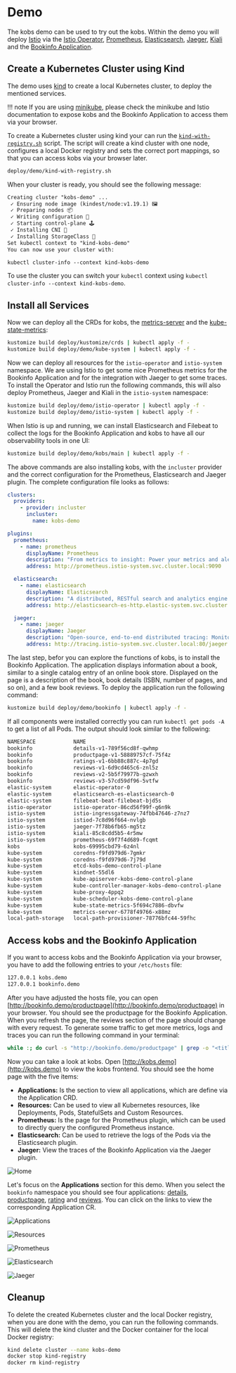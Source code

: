 # Demo

The kobs demo can be used to try out the kobs. Within the demo you will deploy [Istio](https://istio.io) via the [Istio Operator](https://istio.io/latest/docs/setup/install/operator/), [Prometheus](https://prometheus.io), [Elasticsearch](https://www.elastic.co/guide/en/cloud-on-k8s/current/k8s-quickstart.html), [Jaeger](https://www.jaegertracing.io), [Kiali](https://kiali.io) and the [Bookinfo Application](https://istio.io/latest/docs/examples/bookinfo/).

## Create a Kubernetes Cluster using Kind

The demo uses [kind](https://kind.sigs.k8s.io) to create a local Kubernetes cluster, to deploy the mentioned services.

!!! note
    If you are using [minikube](https://minikube.sigs.k8s.io/docs/), please check the minikube and Istio documentation to expose kobs and the Bookinfo Application to access them via your browser.

To create a Kubernetes cluster using kind your can run the [`kind-with-registry.sh`](https://github.com/kobsio/kobs/blob/main/deploy/demo/kind-with-registry.sh) script. The script will create a kind cluster with one node, configures a local Docker registry and sets the correct port mappings, so that you can access kobs via your browser later.

```sh
deploy/demo/kind-with-registry.sh
```

When your cluster is ready, you should see the following message:

```txt
Creating cluster "kobs-demo" ...
 ✓ Ensuring node image (kindest/node:v1.19.1) 🖼
 ✓ Preparing nodes 📦
 ✓ Writing configuration 📜
 ✓ Starting control-plane 🕹️
 ✓ Installing CNI 🔌
 ✓ Installing StorageClass 💾
Set kubectl context to "kind-kobs-demo"
You can now use your cluster with:

kubectl cluster-info --context kind-kobs-demo
```

To use the cluster you can switch your `kubectl` context using `kubectl cluster-info --context kind-kobs-demo`.

## Install all Services

Now we can deploy all the CRDs for kobs, the [metrics-server](https://github.com/kubernetes-sigs/metrics-server) and the [kube-state-metrics](https://github.com/kubernetes/kube-state-metrics):

```sh
kustomize build deploy/kustomize/crds | kubectl apply -f -
kustomize build deploy/demo/kube-system | kubectl apply -f -
```

Now we can deploy all resources for the `istio-operator` and `istio-system` namespace. We are using Istio to get some nice Prometheus metrics for the Bookinfo Application and for the integration with Jaeger to get some traces. To install the Operator and Istio run the following commands, this will also deploy Prometheus, Jaeger and Kiali in the `istio-system` namespace:

```sh
kustomize build deploy/demo/istio-operator | kubectl apply -f -
kustomize build deploy/demo/istio-system | kubectl apply -f -
```

When Istio is up and running, we can install Elasticsearch and Filebeat to collect the logs for the Bookinfo Application and kobs to have all our observability tools in one UI:

```sh
kustomize build deploy/demo/kobs/main | kubectl apply -f -
```

The above commands are also installing kobs, with the `incluster` provider and the correct configuration for the Prometheus, Elasticsearch and Jaeger plugin. The complete configuration file looks as follows:

```yaml
clusters:
  providers:
    - provider: incluster
      incluster:
        name: kobs-demo

plugins:
  prometheus:
    - name: prometheus
      displayName: Prometheus
      description: "From metrics to insight: Power your metrics and alerting with a leading open-source monitoring solution."
      address: http://prometheus.istio-system.svc.cluster.local:9090

  elasticsearch:
    - name: elasticsearch
      displayName: Elasticsearch
      description: "A distributed, RESTful search and analytics engine capable of addressing a growing number of use cases."
      address: http://elasticsearch-es-http.elastic-system.svc.cluster.local:9200

  jaeger:
    - name: jaeger
      displayName: Jaeger
      description: "Open-source, end-to-end distributed tracing: Monitor and troubleshoot transactions in complex distributed systems"
      address: http://tracing.istio-system.svc.cluster.local:80/jaeger
```

The last step, befor you can explore the functions of kobs, is to install the Bookinfo Application. The application displays information about a book, similar to a single catalog entry of an online book store. Displayed on the page is a description of the book, book details (ISBN, number of pages, and so on), and a few book reviews. To deploy the application run the following command:

```sh
kustomize build deploy/demo/bookinfo | kubectl apply -f -
```

If all components were installed correctly you can run `kubectl get pods -A` to get a list of all Pods. The output should look similar to the following:

```txt
NAMESPACE            NAME                                              READY   STATUS    RESTARTS   AGE
bookinfo             details-v1-789f56cd8f-qwhmp                       2/2     Running   0          2m10s
bookinfo             productpage-v1-58889757cf-75f4z                   2/2     Running   0          2m10s
bookinfo             ratings-v1-6bb88c887c-4p7gd                       2/2     Running   0          2m10s
bookinfo             reviews-v1-6d9cd465c6-znl5z                       2/2     Running   0          2m10s
bookinfo             reviews-v2-5b5f79977b-gzwxh                       2/2     Running   0          2m10s
bookinfo             reviews-v3-57cd59df96-5vtfw                       2/2     Running   0          2m10s
elastic-system       elastic-operator-0                                2/2     Running   0          8m10s
elastic-system       elasticsearch-es-elasticsearch-0                  2/2     Running   0          7m8s
elastic-system       filebeat-beat-filebeat-bjd5s                      1/1     Running   0          7m7s
istio-operator       istio-operator-86cd56f99f-g6n9k                   1/1     Running   0          10m
istio-system         istio-ingressgateway-74fbb47646-z7nz7             1/1     Running   0          9m54s
istio-system         istiod-7c8d96f664-nvlgb                           1/1     Running   0          10m
istio-system         jaeger-7f78b6fb65-mg5tz                           1/1     Running   0          10m
istio-system         kiali-85c8cdd5b5-4r5mw                            1/1     Running   0          10m
istio-system         prometheus-69f7f4d689-fcqmt                       2/2     Running   0          10m
kobs                 kobs-69995cbd79-6z4nl                             2/2     Running   0          2m39s
kube-system          coredns-f9fd979d6-7gmkr                           1/1     Running   0          12m
kube-system          coredns-f9fd979d6-7j79d                           1/1     Running   0          12m
kube-system          etcd-kobs-demo-control-plane                      1/1     Running   0          12m
kube-system          kindnet-55dl6                                     1/1     Running   0          12m
kube-system          kube-apiserver-kobs-demo-control-plane            1/1     Running   0          12m
kube-system          kube-controller-manager-kobs-demo-control-plane   1/1     Running   0          12m
kube-system          kube-proxy-4ppq2                                  1/1     Running   0          12m
kube-system          kube-scheduler-kobs-demo-control-plane            1/1     Running   0          12m
kube-system          kube-state-metrics-5f694c7886-dbvfw               1/1     Running   0          12m
kube-system          metrics-server-6778f49766-x88mz                   1/1     Running   0          12m
local-path-storage   local-path-provisioner-78776bfc44-59fhc           1/1     Running   0          12m
```

## Access kobs and the Bookinfo Application

If you want to access kobs and the Bookinfo Application via your browser, you have to add the following entries to your `/etc/hosts` file:

```txt
127.0.0.1 kobs.demo
127.0.0.1 bookinfo.demo
```

After you have adjusted the hosts file, you can open [http://bookinfo.demo/productpage](http://bookinfo.demo/productpage) in your browser. You should see the productpage for the Bookinfo Application. When you refresh the page, the reviews section of the page should change with every request. To generate some traffic to get more metrics, logs and traces you can run the following command in your terminal:

```sh
while :; do curl -s "http://bookinfo.demo/productpage" | grep -o "<title>.*</title>"; sleep 1; done
```

Now you can take a look at kobs. Open [http://kobs.demo](http://kobs.demo) to view the kobs frontend. You should see the home page with the five items:

- **Applications:** Is the section to view all applications, which are define via the Application CRD.
- **Resources:** Can be used to view all Kubernetes resources, like Deployments, Pods, StatefulSets and Custom Resources.
- **Prometheus:** Is the page for the Prometheus plugin, which can be used to directly query the configured Prometheus instance.
- **Elasticsearch:** Can be used to retrieve the logs of the Pods via the Elasticsearch plugin.
- **Jaeger:** View the traces of the Bookinfo Application via the Jaeger plugin.

![Home](assets/home.png)

Let's focus on the **Applications** section for this demo. When you select the `bookinfo` namespace you should see four applications: [details](https://github.com/kobsio/kobs/blob/main/deploy/demo/bookinfo/details-application.yaml), [productpage](https://github.com/kobsio/kobs/blob/main/deploy/demo/bookinfo/productpage-application.yaml), [rating](https://github.com/kobsio/kobs/blob/main/deploy/demo/bookinfo/rating-application.yaml) and [reviews](https://github.com/kobsio/kobs/blob/main/deploy/demo/bookinfo/reviews-application.yaml). You can click on the links to view the corresponding Application CR.

![Applications](assets/applications.png)

![Resources](assets/resources.png)

![Prometheus](assets/prometheus.png)

![Elasticsearch](assets/elasticsearch.png)

![Jaeger](assets/jaeger.png)

## Cleanup

To delete the created Kubernetes cluster and the local Docker registry, when you are done with the demo, you can run the following commands. This will delete the kind cluster and the Docker container for the local Docker registry:

```sh
kind delete cluster --name kobs-demo
docker stop kind-registry
docker rm kind-registry
```
